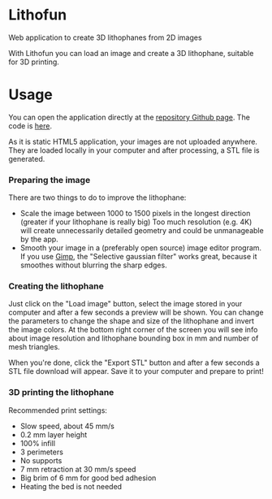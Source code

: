 # Lithofun

Web application to create 3D lithophanes from 2D images

With Lithofun you can load an image and create a 3D lithophane, suitable for 3D printing.

# Usage

You can open the application directly at the  [repository Github page](https://yomboprime.github.io/lithofun/lithofun.html). The code is [here](https://github.com/yomboprime/lithofun).

As it is static HTML5 application, your images are not uploaded anywhere. They are loaded locally in your computer and after processing, a STL file is generated.

### Preparing the image

There are two things to do to improve the lithophane:

 - Scale the image between 1000 to 1500 pixels in the longest direction (greater if your lithophane is really big) Too much resolution (e.g. 4K) will create unnecessarily detailed geometry and could be unmanageable by the app.
 - Smooth your image in a (preferably open source) image editor program. If you use [Gimp](https://www.gimp.org/), the "Selective gaussian filter" works great, because it smoothes without blurring the sharp edges.

### Creating the lithophane

Just click on the "Load image" button, select the image stored in your computer and after a few seconds a preview will be shown. You can change the parameters to change the shape and size of the lithophane and invert the image colors. At the bottom right corner of the screen you will see info about image resolution and lithophane bounding box in mm and number of mesh triangles.

When you're done, click the "Export STL" button and after a few seconds a STL file download will appear. Save it to your computer and prepare to print!

### 3D printing the lithophane

Recommended print settings:

 - Slow speed, about 45 mm/s
 - 0.2 mm layer height
 - 100% infill
 - 3 perimeters
 - No supports
 - 7 mm retraction at 30 mm/s speed
 - Big brim of 6 mm for good bed adhesion
 - Heating the bed is not needed
